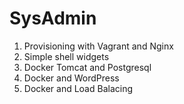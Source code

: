 # SysAdmin
1. Provisioning with Vagrant and Nginx
2. Simple shell widgets
3. Docker Tomcat and Postgresql
4. Docker and WordPress
5. Docker and Load Balacing